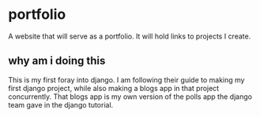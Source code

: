 # portfolio
A website that will serve as a portfolio. It will hold links to projects I create.

## why am i doing this
This is my first foray into django. I am following their guide to making my first django project, while also making a blogs app in that project
concurrently. That blogs app is my own version of the polls app the django team gave in the django tutorial.

